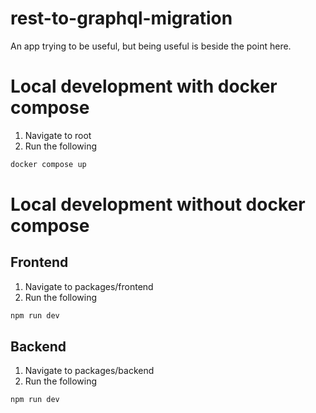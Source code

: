 # rest-to-graphql-migration

An app trying to be useful, but being useful is beside the point here.


# Local development with docker compose

1. Navigate to root
2. Run the following

```sh
docker compose up

```

# Local development without docker compose

## Frontend

1. Navigate to packages/frontend
2. Run the following


```sh
npm run dev

```
## Backend

1. Navigate to packages/backend
2. Run the following


```sh
npm run dev

```


